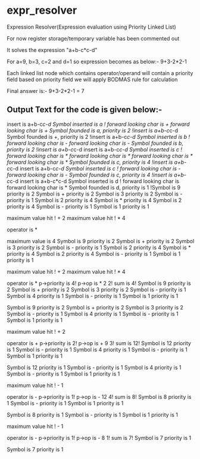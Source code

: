# expr_resolver
Expression Resolver(Expression evaluation using Priority Linked List)
 
 For now register storage/temporary variable has been commented out

It solves the expression "a+b-c*c-d"

 For a=9, b=3, c=2 and d=1 so expression becomes as below:-
9+3-2*2-1

Each linked list node which contains operator/operand will contain a priority field
based on priority field we will apply BODMAS rule for calculation

Final answer is:-
9+3-2*2-1 = 7


Output Text for the code is given below:-
----------------------------------------
insert is a+b-c*c-d
Symbol inserted is a
 ! forward looking char is +
 forward looking char is +
Symbol founded is a, priority is 2
 !insert is a+b-c*c-d
Symbol founded is +, priority is 2
 !insert is a+b-c*c-d
Symbol inserted is b
 ! forward looking char is -
 forward looking char is -
Symbol founded is b, priority is 2
 !insert is a+b-c*c-d
insert is a+b-c*c-d
Symbol inserted is c
 ! forward looking char is *
 forward looking char is *
 forward looking char is *
 forward looking char is *
Symbol founded is c, priority is 4
 !insert is a+b-c*c-d
insert is a+b-c*c-d
Symbol inserted is c
 ! forward looking char is -
 forward looking char is -
Symbol founded is c, priority is 4
 !insert is a+b-c*c-d
insert is a+b-c*c-d
Symbol inserted is d
 ! forward looking char is 
 forward looking char is *
Symbol founded is d, priority is 1
 !Symbol is 9 priority is 2
Symbol is + priority is 2
Symbol is 3 priority is 2
Symbol is - priority is 1
Symbol is 2 priority is 4
Symbol is * priority is 4
Symbol is 2 priority is 4
Symbol is - priority is 1
Symbol is 1 priority is 1

maximum value hit ! + 2
maximum value hit ! * 4

operator is *

maximum value is 4
Symbol is 9 priority is 2
Symbol is + priority is 2
Symbol is 3 priority is 2
Symbol is - priority is 1
Symbol is 2 priority is 4
Symbol is * priority is 4
Symbol is 2 priority is 4
Symbol is - priority is 1
Symbol is 1 priority is 1

maximum value hit ! + 2
maximum value hit ! * 4

operator is *
p->priority is 4!
p->op is * 2 2!
sum is 4!
Symbol is 9 priority is 2
Symbol is + priority is 2
Symbol is 3 priority is 2
Symbol is - priority is 1
Symbol is 4 priority is 1
Symbol is - priority is 1
Symbol is 1 priority is 1

Symbol is 9 priority is 2
Symbol is + priority is 2
Symbol is 3 priority is 2
Symbol is - priority is 1
Symbol is 4 priority is 1
Symbol is - priority is 1
Symbol is 1 priority is 1

maximum value hit ! + 2

operator is +
p->priority is 2!
p->op is + 9 3!
sum is 12!
Symbol is 12 priority is 1
Symbol is - priority is 1
Symbol is 4 priority is 1
Symbol is - priority is 1
Symbol is 1 priority is 1

Symbol is 12 priority is 1
Symbol is - priority is 1
Symbol is 4 priority is 1
Symbol is - priority is 1
Symbol is 1 priority is 1

maximum value hit ! - 1

operator is -
p->priority is 1!
p->op is - 12 4!
sum is 8!
Symbol is 8 priority is 1
Symbol is - priority is 1
Symbol is 1 priority is 1

Symbol is 8 priority is 1
Symbol is - priority is 1
Symbol is 1 priority is 1

maximum value hit ! - 1

operator is -
p->priority is 1!
p->op is - 8 1!
sum is 7!
Symbol is 7 priority is 1

Symbol is 7 priority is 1

